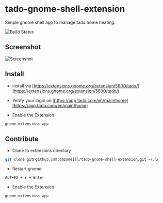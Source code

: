 # tado-gnome-shell-extension

Simple gnome shell app to manage tado home heating.

![Build Status](https://github.com/dmzoneill/tado-gnome-shell-extension/actions/workflows/main.yml/badge.svg)

## Screenshot

![Screenshot](https://github.com/dmzoneill/tado-gnome-shell-extension/raw/main/images/Screenshot%20from%20.0.3-12-19%2018-29-35.png)


## Install

- Install via [https://extensions.gnome.org/extension/5600/tado/](https://extensions.gnome.org/extension/5600/tado/)

- Verify your login on [https://app.tado.com/en/main/home](https://app.tado.com/en/main/home)

- Enable the Extension
```bash
gnome-extensions-app
```


## Contribute

- Clone to extensions directory
```bash
git clone git@github.com:dmzoneill/tado-gnome-shell-extension.git ~/.local/share/gnome-shell/tado-gnome-shell-extension
```

- Restart gnome
```bash
ALT+F2 + r + Enter
```

- Enable the Extension
```bash
gnome-extensions-app
```
